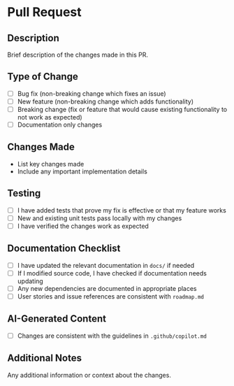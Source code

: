 # Pull Request

## Description
Brief description of the changes made in this PR.

## Type of Change
- [ ] Bug fix (non-breaking change which fixes an issue)
- [ ] New feature (non-breaking change which adds functionality)
- [ ] Breaking change (fix or feature that would cause existing functionality to not work as expected)
- [ ] Documentation only changes

## Changes Made
- List key changes made
- Include any important implementation details

## Testing
- [ ] I have added tests that prove my fix is effective or that my feature works
- [ ] New and existing unit tests pass locally with my changes
- [ ] I have verified the changes work as expected

## Documentation Checklist
- [ ] I have updated the relevant documentation in `docs/` if needed
- [ ] If I modified source code, I have checked if documentation needs updating
- [ ] Any new dependencies are documented in appropriate places
- [ ] User stories and issue references are consistent with `roadmap.md`

## AI-Generated Content
- [ ] Changes are consistent with the guidelines in `.github/copilot.md`

## Additional Notes
Any additional information or context about the changes.